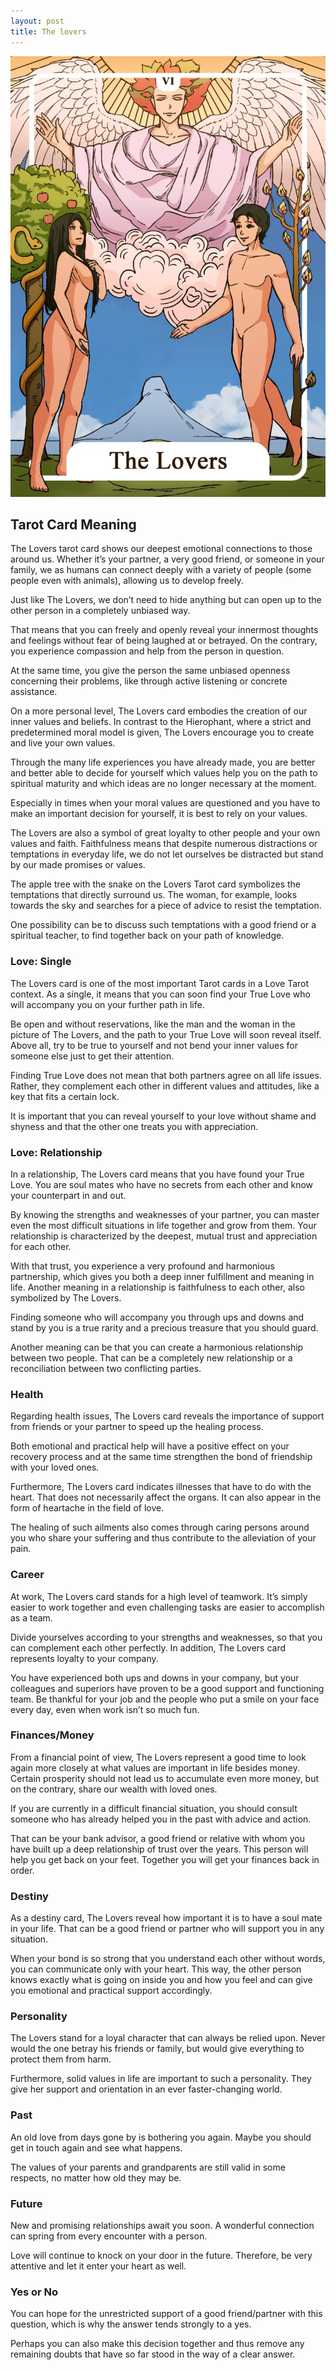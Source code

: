 ```yaml
---
layout: post
title: The lovers
---
```


![](../images/6-The-lovers-Tarot-Card-Meaning-732x1024.webp)

## Tarot Card Meaning
The Lovers tarot card shows our deepest emotional connections to those around us. Whether it’s your partner, a very good friend, or someone in your family, we as humans can connect deeply with a variety of people (some people even with animals), allowing us to develop freely.

Just like The Lovers, we don’t need to hide anything but can open up to the other person in a completely unbiased way.

That means that you can freely and openly reveal your innermost thoughts and feelings without fear of being laughed at or betrayed. On the contrary, you experience compassion and help from the person in question.

At the same time, you give the person the same unbiased openness concerning their problems, like through active listening or concrete assistance.

On a more personal level, The Lovers card embodies the creation of our inner values and beliefs. In contrast to the Hierophant, where a strict and predetermined moral model is given, The Lovers encourage you to create and live your own values.

Through the many life experiences you have already made, you are better and better able to decide for yourself which values help you on the path to spiritual maturity and which ideas are no longer necessary at the moment.

Especially in times when your moral values are questioned and you have to make an important decision for yourself, it is best to rely on your values.

The Lovers are also a symbol of great loyalty to other people and your own values and faith. Faithfulness means that despite numerous distractions or temptations in everyday life, we do not let ourselves be distracted but stand by our made promises or values.

The apple tree with the snake on the Lovers Tarot card symbolizes the temptations that directly surround us. The woman, for example, looks towards the sky and searches for a piece of advice to resist the temptation.

One possibility can be to discuss such temptations with a good friend or a spiritual teacher, to find together back on your path of knowledge.


### Love: Single
The Lovers card is one of the most important Tarot cards in a Love Tarot context. As a single, it means that you can soon find your True Love who will accompany you on your further path in life.

Be open and without reservations, like the man and the woman in the picture of The Lovers, and the path to your True Love will soon reveal itself. Above all, try to be true to yourself and not bend your inner values for someone else just to get their attention.

Finding True Love does not mean that both partners agree on all life issues. Rather, they complement each other in different values and attitudes, like a key that fits a certain lock.

It is important that you can reveal yourself to your love without shame and shyness and that the other one treats you with appreciation.

### Love: Relationship
In a relationship, The Lovers card means that you have found your True Love. You are soul mates who have no secrets from each other and know your counterpart in and out.

By knowing the strengths and weaknesses of your partner, you can master even the most difficult situations in life together and grow from them. Your relationship is characterized by the deepest, mutual trust and appreciation for each other.

With that trust, you experience a very profound and harmonious partnership, which gives you both a deep inner fulfillment and meaning in life. Another meaning in a relationship is faithfulness to each other, also symbolized by The Lovers.

Finding someone who will accompany you through ups and downs and stand by you is a true rarity and a precious treasure that you should guard.

Another meaning can be that you can create a harmonious relationship between two people. That can be a completely new relationship or a reconciliation between two conflicting parties.


### Health

Regarding health issues, The Lovers card reveals the importance of support from friends or your partner to speed up the healing process.

Both emotional and practical help will have a positive effect on your recovery process and at the same time strengthen the bond of friendship with your loved ones.

Furthermore, The Lovers card indicates illnesses that have to do with the heart. That does not necessarily affect the organs. It can also appear in the form of heartache in the field of love.

The healing of such ailments also comes through caring persons around you who share your suffering and thus contribute to the alleviation of your pain.


### Career

At work, The Lovers card stands for a high level of teamwork. It’s simply easier to work together and even challenging tasks are easier to accomplish as a team.

Divide yourselves according to your strengths and weaknesses, so that you can complement each other perfectly. In addition, The Lovers card represents loyalty to your company.

You have experienced both ups and downs in your company, but your colleagues and superiors have proven to be a good support and functioning team. Be thankful for your job and the people who put a smile on your face every day, even when work isn’t so much fun.


### Finances/Money
From a financial point of view, The Lovers represent a good time to look again more closely at what values are important in life besides money. Certain prosperity should not lead us to accumulate even more money, but on the contrary, share our wealth with loved ones.

If you are currently in a difficult financial situation, you should consult someone who has already helped you in the past with advice and action.

That can be your bank advisor, a good friend or relative with whom you have built up a deep relationship of trust over the years. This person will help you get back on your feet. Together you will get your finances back in order.


### Destiny

As a destiny card, The Lovers reveal how important it is to have a soul mate in your life. That can be a good friend or partner who will support you in any situation.

When your bond is so strong that you understand each other without words, you can communicate only with your heart. This way, the other person knows exactly what is going on inside you and how you feel and can give you emotional and practical support accordingly.


### Personality
The Lovers stand for a loyal character that can always be relied upon. Never would the one betray his friends or family, but would give everything to protect them from harm.

Furthermore, solid values in life are important to such a personality. They give her support and orientation in an ever faster-changing world.

### Past
An old love from days gone by is bothering you again. Maybe you should get in touch again and see what happens.

The values of your parents and grandparents are still valid in some respects, no matter how old they may be.

### Future
New and promising relationships await you soon. A wonderful connection can spring from every encounter with a person.

Love will continue to knock on your door in the future. Therefore, be very attentive and let it enter your heart as well.

### Yes or No
You can hope for the unrestricted support of a good friend/partner with this question, which is why the answer tends strongly to a yes.

Perhaps you can also make this decision together and thus remove any remaining doubts that have so far stood in the way of a clear answer.